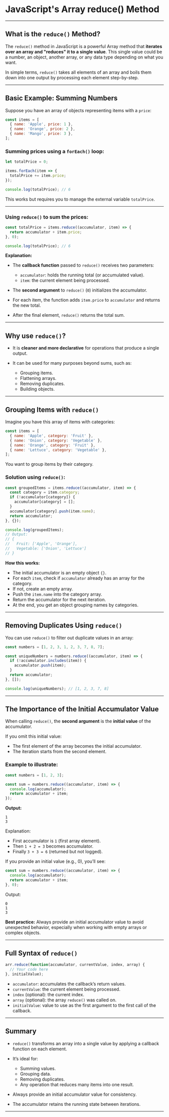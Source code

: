 

#  JavaScript's Array reduce() Method 

---

## What is the `reduce()` Method?

The `reduce()` method in JavaScript is a powerful Array method that **iterates over an array and "reduces" it to a single value**. This single value could be a number, an object, another array, or any data type depending on what you want.

In simple terms, `reduce()` takes all elements of an array and boils them down into one output by processing each element step-by-step.

---

## Basic Example: Summing Numbers

Suppose you have an array of objects representing items with a `price`:

```javascript
const items = [
  { name: 'Apple', price: 1 },
  { name: 'Orange', price: 2 },
  { name: 'Mango', price: 3 },
];
```

### Summing prices using a `forEach()` loop:

```javascript
let totalPrice = 0;

items.forEach(item => {
  totalPrice += item.price;
});

console.log(totalPrice); // 6
```

This works but requires you to manage the external variable `totalPrice`.

---

### Using `reduce()` to sum the prices:

```javascript
const totalPrice = items.reduce((accumulator, item) => {
  return accumulator + item.price;
}, 0);

console.log(totalPrice); // 6
```

**Explanation:**

* The **callback function** passed to `reduce()` receives two parameters:

  * `accumulator`: holds the running total (or accumulated value).
  * `item`: the current element being processed.
* The **second argument** to `reduce()` (`0`) initializes the accumulator.
* For each item, the function adds `item.price` to `accumulator` and returns the new total.
* After the final element, `reduce()` returns the total sum.

---

## Why use `reduce()`?

* It is **cleaner and more declarative** for operations that produce a single output.
* It can be used for many purposes beyond sums, such as:

  * Grouping items.
  * Flattening arrays.
  * Removing duplicates.
  * Building objects.

---

## Grouping Items with `reduce()`

Imagine you have this array of items with categories:

```javascript
const items = [
  { name: 'Apple', category: 'Fruit' },
  { name: 'Onion', category: 'Vegetable' },
  { name: 'Orange', category: 'Fruit' },
  { name: 'Lettuce', category: 'Vegetable' },
];
```

You want to group items by their category.

### Solution using `reduce()`:

```javascript
const groupedItems = items.reduce((accumulator, item) => {
  const category = item.category;
  if (!accumulator[category]) {
    accumulator[category] = [];
  }
  accumulator[category].push(item.name);
  return accumulator;
}, {});

console.log(groupedItems);
// Output:
// {
//   Fruit: ['Apple', 'Orange'],
//   Vegetable: ['Onion', 'Lettuce']
// }
```

**How this works:**

* The initial accumulator is an empty object `{}`.
* For each `item`, check if `accumulator` already has an array for the category.
* If not, create an empty array.
* Push the `item.name` into the category array.
* Return the accumulator for the next iteration.
* At the end, you get an object grouping names by categories.

---

## Removing Duplicates Using `reduce()`

You can use `reduce()` to filter out duplicate values in an array:

```javascript
const numbers = [1, 2, 3, 1, 2, 3, 7, 8, 7];

const uniqueNumbers = numbers.reduce((accumulator, item) => {
  if (!accumulator.includes(item)) {
    accumulator.push(item);
  }
  return accumulator;
}, []);

console.log(uniqueNumbers); // [1, 2, 3, 7, 8]
```

---

## The Importance of the Initial Accumulator Value

When calling `reduce()`, the **second argument** is the **initial value** of the accumulator.

If you omit this initial value:

* The first element of the array becomes the initial accumulator.
* The iteration starts from the second element.

### Example to illustrate:

```javascript
const numbers = [1, 2, 3];

const sum = numbers.reduce((accumulator, item) => {
  console.log(accumulator);
  return accumulator + item;
});
```

**Output:**

```
1
3
```

Explanation:

* First accumulator is `1` (first array element).
* Then `1 + 2 = 3` becomes accumulator.
* Finally `3 + 3 = 6` (returned but not logged).

If you provide an initial value (e.g., 0), you’ll see:

```javascript
const sum = numbers.reduce((accumulator, item) => {
  console.log(accumulator);
  return accumulator + item;
}, 0);
```

Output:

```
0
1
3
```

**Best practice:** Always provide an initial accumulator value to avoid unexpected behavior, especially when working with empty arrays or complex objects.

---

## Full Syntax of `reduce()`

```javascript
arr.reduce(function(accumulator, currentValue, index, array) {
  // Your code here
}, initialValue);
```

* `accumulator`: accumulates the callback’s return values.
* `currentValue`: the current element being processed.
* `index` (optional): the current index.
* `array` (optional): the array `reduce()` was called on.
* `initialValue`: value to use as the first argument to the first call of the callback.

---

## Summary

* `reduce()` transforms an array into a single value by applying a callback function on each element.
* It’s ideal for:

  * Summing values.
  * Grouping data.
  * Removing duplicates.
  * Any operation that reduces many items into one result.
* Always provide an initial accumulator value for consistency.
* The accumulator retains the running state between iterations.

---


